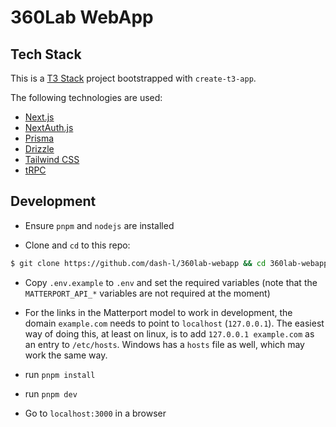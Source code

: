 # 360Lab WebApp

## Tech Stack

This is a [T3 Stack](https://create.t3.gg/) project bootstrapped with `create-t3-app`.

The following technologies are used:

- [Next.js](https://nextjs.org)
- [NextAuth.js](https://next-auth.js.org)
- [Prisma](https://prisma.io)
- [Drizzle](https://orm.drizzle.team)
- [Tailwind CSS](https://tailwindcss.com)
- [tRPC](https://trpc.io)

## Development

* Ensure `pnpm` and `nodejs` are installed

* Clone and `cd` to this repo:

```sh
$ git clone https://github.com/dash-l/360lab-webapp && cd 360lab-webapp
```

* Copy `.env.example` to `.env` and set the required variables (note that the `MATTERPORT_API_*` variables are not required at the moment)

* For the links in the Matterport model to work in development, the domain `example.com` needs to point to `localhost` (`127.0.0.1`). The easiest way of doing this, at least on linux,
is to add `127.0.0.1 example.com` as an entry to `/etc/hosts`. Windows has a `hosts` file as well, which may work the same way.

* run `pnpm install`

* run `pnpm dev`

* Go to `localhost:3000` in a browser
